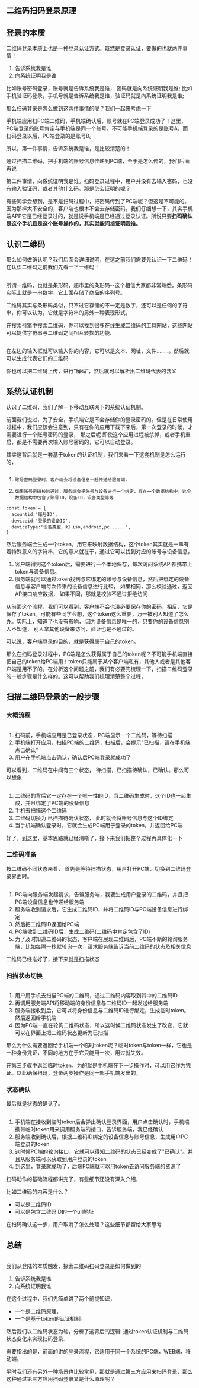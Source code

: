 ## 二维码扫码登录原理

## 登录的本质

二维码登录本质上也是一种登录认证方式。既然是登录认证，要做的也就两件事情！

1. 告诉系统我是谁
2. 向系统证明我是谁

比如账号密码登录，账号就是告诉系统我是谁， 密码就是向系统证明我是谁; 比如手机验证码登录，手机号就是告诉系统我是谁，验证码就是向系统证明我是谁;

那么扫码登录是怎么做到这两件事情的呢？我们一起来考虑一下

手机端应用扫PC端二维码，手机端确认后，账号就在PC端登录成功了！这里，PC端登录的账号肯定与手机端是同一个账号。不可能手机端登录的是账号A，而扫码登录以后，PC端登录的是账号B。

所以，第一件事情，告诉系统我是谁，是比较清楚的！

通过扫描二维码，把手机端的账号信息传递到PC端，至于是怎么传的，我们后面再说

第二件事情，向系统证明我是谁。扫码登录过程中，用户并没有去输入密码，也没有输入验证码，或者其他什么码。那是怎么证明的呢？

有些同学会想到，是不是扫码过程中，把密码传到了PC端呢？但这是不可能的。因为那样太不安全的，客户端也根本不会去存储密码。我们仔细想一下，其实手机端APP它是已经登录过的，就是说手机端是已经通过登录认证。所说只要**扫码确认是这个手机且是这个账号操作的，其实就能间接证明我谁。**

## 认识二维码

那么如何做确认呢？我们后面会详细说明，在这之前我们需要先认识一下二维码！在认识二维码之前我们先看一下一维码！

![图片](data:image/gif;base64,iVBORw0KGgoAAAANSUhEUgAAAAEAAAABCAYAAAAfFcSJAAAADUlEQVQImWNgYGBgAAAABQABh6FO1AAAAABJRU5ErkJggg==)

所谓一维码，也就是条形码，超市里的条形码--这个相信大家都非常熟悉，条形码实际上就是一串数字，它上面存储了商品的序列号。

二维码其实与条形码类似，只不过它存储的不一定是数字，还可以是任何的字符串，你可以认为，它就是字符串的另外一种表现形式，

在搜索引擎中搜索二维码，你可以找到很多在线生成二维码的工具网站，这些网站可以提供字符串与二维码之间相互转换的功能.

![图片](data:image/gif;base64,iVBORw0KGgoAAAANSUhEUgAAAAEAAAABCAYAAAAfFcSJAAAADUlEQVQImWNgYGBgAAAABQABh6FO1AAAAABJRU5ErkJggg==)

在左边的输入框就可以输入你的内容，它可以是文本、网址，文件........。然后就可以生成代表它们的二维码

你也可以把二维码上传，进行”解码“，然后就可以解析出二维码代表的含义

## 系统认证机制

认识了二维码，我们了解一下移动互联网下的系统认证机制。

前面我们说过，为了安全，手机端它是不会存储你的登录密码的。但是在日常使用过程中，我们应该会注意到，只有在你的应用下载下来后，第一次登录的时候，才需要进行一个账号密码的登录， 那之后呢 即使这个应用进程被杀掉，或者手机重启，都是不需要再次输入账号密码的，它可以自动登录。

其实这背后就是一套基于token的认证机制，我们来看一下这套机制是怎么运行的，

![图片](data:image/gif;base64,iVBORw0KGgoAAAANSUhEUgAAAAEAAAABCAYAAAAfFcSJAAAADUlEQVQImWNgYGBgAAAABQABh6FO1AAAAABJRU5ErkJggg==)

1. ```
   账号密码登录时，客户端会将设备信息一起传递给服务端，
   ```

2. ```
   如果账号密码校验通过，服务端会把账号与设备进行一个绑定，存在一个数据结构中，这个数据结构中包含了账号ID，设备ID，设备类型等等
   ```

```
const token = {
  acountid:'账号ID',
  deviceid:'登录的设备ID',
  deviceType:'设备类型，如 iso,android,pc......',
}
```

然后服务端会生成一个token，用它来映射数据结构，这个token其实就是一串有着特殊意义的字符串，它的意义就在于，通过它可以找到对应的账号与设备信息，

1. 客户端得到这个token后，需要进行一个本地保存，每次访问系统API都携带上token与设备信息。
2. 服务端就可以通过token找到与它绑定的账号与设备信息，然后把绑定的设备信息与客户端每次传来的设备信息进行比较， 如果相同，那么校验通过，返回AP接口响应数据， 如果不同，那就是校验不通过拒绝访问

从前面这个流程，我们可以看到，客户端不会也没必要保存你的密码，相反，它是保存了token。可能有些同学会想，这个token这么重要，万一被别人知道了怎么办。实际上，知道了也没有影响， 因为设备信息是唯一的，只要你的设备信息别人不知道， 别人拿其他设备来访问，验证也是不通过的。

可以说，客户端登录的目的，就是获得属于自己的token。

那么在扫码登录过程中，PC端是怎么获得属于自己的token呢？不可能手机端直接把自己的token给PC端用！token只能属于某个客户端私有，其他人或者是其他客户端是用不了的。在分析这个问题之前，我们有必要先梳理一下，扫描二维码登录的一般步骤是什么样的。这可以帮助我们梳理清楚整个过程，

## 扫描二维码登录的一般步骤

### 大概流程

![图片](data:image/gif;base64,iVBORw0KGgoAAAANSUhEUgAAAAEAAAABCAYAAAAfFcSJAAAADUlEQVQImWNgYGBgAAAABQABh6FO1AAAAABJRU5ErkJggg==)

1. 扫码前，手机端应用是已登录状态，PC端显示一个二维码，等待扫描
2. 手机端打开应用，扫描PC端的二维码，扫描后，会提示"已扫描，请在手机端点击确认"
3. 用户在手机端点击确认，确认后PC端登录就成功了

可以看到，二维码在中间有三个状态， 待扫描，已扫描待确认，已确认。那么可以想象

![图片](data:image/gif;base64,iVBORw0KGgoAAAANSUhEUgAAAAEAAAABCAYAAAAfFcSJAAAADUlEQVQImWNgYGBgAAAABQABh6FO1AAAAABJRU5ErkJggg==)

1. 二维码的背后它一定存在一个唯一性的ID，当二维码生成时，这个ID也一起生成，并且绑定了PC端的设备信息
2. 手机去扫描这个二维码
3. 二维码切换为 已扫描待确认状态， 此时就会将账号信息与这个ID绑定
4. 当手机端确认登录时，它就会生成PC端用于登录的token，并返回给PC端

好了，到这里，基本思路就已经清晰了，接下来我们把整个过程再具体化一下

### 二维码准备

按二维码不同状态来看， 首先是等待扫描状态，用户打开PC端，切换到二维码登录界面时。

![图片](data:image/gif;base64,iVBORw0KGgoAAAANSUhEUgAAAAEAAAABCAYAAAAfFcSJAAAADUlEQVQImWNgYGBgAAAABQABh6FO1AAAAABJRU5ErkJggg==)

1. PC端向服务端发起请求，告诉服务端，我要生成用户登录的二维码，并且把PC端设备信息也传递给服务端
2. 服务端收到请求后，它生成二维码ID，并将二维码ID与PC端设备信息进行绑定
3. 然后把二维码ID返回给PC端
4. PC端收到二维码ID后，生成二维码(二维码中肯定包含了ID)
5. 为了及时知道二维码的状态，客户端在展现二维码后，PC端不断的轮询服务端，比如每隔一秒就轮询一次，请求服务端告诉当前二维码的状态及相关信息

二维码已经准好了，接下来就是扫描状态

### 扫描状态切换

![图片](data:image/gif;base64,iVBORw0KGgoAAAANSUhEUgAAAAEAAAABCAYAAAAfFcSJAAAADUlEQVQImWNgYGBgAAAABQABh6FO1AAAAABJRU5ErkJggg==)

1. 用户用手机去扫描PC端的二维码，通过二维码内容取到其中的二维码ID
2. 再调用服务端API将移动端的身份信息与二维码ID一起发送给服务端
3. 服务端接收到后，它可以将身份信息与二维码ID进行绑定，生成临时token。然后返回给手机端
4. 因为PC端一直在轮询二维码状态，所以这时候二维码状态发生了改变，它就可以在界面上把二维码状态更新为已扫描

那么为什么需要返回给手机端一个临时token呢？临时token与token一样，它也是一种身份凭证，不同的地方在于它只能用一次，用过就失效。

在第三步骤中返回临时token，为的就是手机端在下一步操作时，可以用它作为凭证。以此确保扫码，登录两步操作是同一部手机端发出的，

### 状态确认

最后就是状态的确认了。

![图片](data:image/gif;base64,iVBORw0KGgoAAAANSUhEUgAAAAEAAAABCAYAAAAfFcSJAAAADUlEQVQImWNgYGBgAAAABQABh6FO1AAAAABJRU5ErkJggg==)

1. 手机端在接收到临时token后会弹出确认登录界面，用户点击确认时，手机端携带临时token用来调用服务端的接口，告诉服务端，我已经确认
2. 服务端收到确认后，根据二维码ID绑定的设备信息与账号信息，生成用户PC端登录的token
3. 这时候PC端的轮询接口，它就可以得知二维码的状态已经变成了"已确认"。并且从服务端可以获取到用户登录的token
4. 到这里，登录就成功了，后端PC端就可以用token去访问服务端的资源了

扫码动作的基础流程都讲完了，有些细节还没有深入介绍，

比如二维码的内容是什么？

- 可以是二维码ID
- 可以是包含二维码ID的一个url地址

在扫码确认这一步，用户取消了怎么处理？这些细节都留给大家思考

## 总结

![图片](data:image/gif;base64,iVBORw0KGgoAAAANSUhEUgAAAAEAAAABCAYAAAAfFcSJAAAADUlEQVQImWNgYGBgAAAABQABh6FO1AAAAABJRU5ErkJggg==)

我们从登陆的本质触发，探索二维码扫码登录是如何做到的

1. 告诉系统我是谁
2. 向系统证明我谁

在这个过程中，我们先简单讲了两个前提知识，

- 一个是二维码原理，
- 一个是基于token的认证机制。

然后我们以二维码状态为轴，分析了这背后的逻辑: 通过token认证机制与二维码状态变化来实现扫码登录.

需要指出的是，前面的讲的登录流程，它适用于同一个系统的PC端，WEB端，移动端。

平时我们还有另外一种场景也比较常见，那就是通过第三方应用来扫码登录，那么这种通过第三方应用扫码登录又是什么原理呢？



